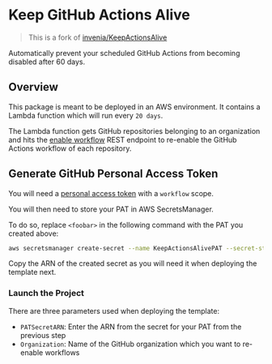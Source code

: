 # Keep GitHub Actions Alive

> This is a fork of [invenia/KeepActionsAlive](https://github.com/invenia/KeepActionsAlive)

Automatically prevent your scheduled GitHub Actions from becoming disabled after 60 days.

## Overview

This package is meant to be deployed in an AWS environment. It contains a Lambda function which will run every `20 days`.

The Lambda function gets GitHub repositories belonging to an organization and hits the [enable workflow](https://docs.github.com/en/rest/actions/workflows?apiVersion=2022-11-28#enable-a-workflow) REST endpoint to re-enable the GitHub Actions workflow of each repository.

## Generate GitHub Personal Access Token

You will need a [personal access token](https://docs.github.com/en/github/authenticating-to-github/keeping-your-account-and-data-secure/creating-a-personal-access-token) with a `workflow` scope.

You will then need to store your PAT in AWS SecretsManager.

To do so, replace `<foobar>` in the following command with the PAT you created above:

```bash
aws secretsmanager create-secret --name KeepActionsAlivePAT --secret-string '{"PAT": "<foobar>"}'
```

Copy the ARN of the created secret as you will need it when deploying the template next.

### Launch the Project

There are three parameters used when deploying the template:
- `PATSecretARN`: Enter the ARN from the secret for your PAT from the previous step
- `Organization`: Name of the GitHub organization which you want to re-enable workflows
